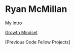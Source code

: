 # Ryan McMillan

[My intro](https://drahoot.github.io/super-duper-doodle/intro.md)

[Growth Mindset](https://drahoot.github.io/super-duper-doodle/growth.md)

[Previous Code Fellow Projects]
